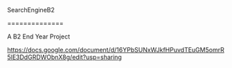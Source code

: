 SearchEngineB2

==============

A B2 End Year Project

https://docs.google.com/document/d/16YPbSUNxWJkfHPuvdTEuGM5omrR5lE3DdGRDWObnX8g/edit?usp=sharing